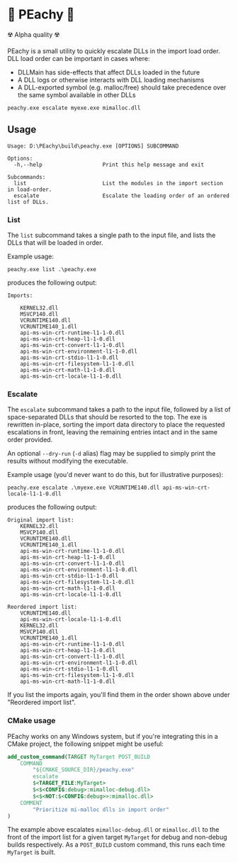 # 🍑 PEachy 🍑 

☢️ Alpha quality ☢️

PEachy is a small utility to quickly escalate DLLs in the import load order.
DLL load order can be important in cases where:

* DLLMain has side-effects that affect DLLs loaded in the future
* A DLL logs or otherwise interacts with DLL loading mechanisms
* A DLL-exported symbol (e.g. malloc/free) should take precedence over the same symbol available in other DLLs

```
peachy.exe escalate myexe.exe mimalloc.dll
```

## Usage

```
Usage: D:\PEachy\build\peachy.exe [OPTIONS] SUBCOMMAND

Options:
  -h,--help                   Print this help message and exit

Subcommands:
  list                        List the modules in the import section in load-order.
  escalate                    Escalate the loading order of an ordered list of DLLs.
```

### List

The `list` subcommand takes a single path to the input file, and lists the DLLs that will be loaded in order.

Example usage:

```
peachy.exe list .\peachy.exe
```

produces the following output:

```
Imports:

    KERNEL32.dll
    MSVCP140.dll
    VCRUNTIME140.dll
    VCRUNTIME140_1.dll
    api-ms-win-crt-runtime-l1-1-0.dll
    api-ms-win-crt-heap-l1-1-0.dll
    api-ms-win-crt-convert-l1-1-0.dll
    api-ms-win-crt-environment-l1-1-0.dll
    api-ms-win-crt-stdio-l1-1-0.dll
    api-ms-win-crt-filesystem-l1-1-0.dll
    api-ms-win-crt-math-l1-1-0.dll
    api-ms-win-crt-locale-l1-1-0.dll
```

### Escalate

The `escalate` subcommand takes a path to the input file, followed by a list of space-separated DLLs that should be resorted to the top.
The exe is rewritten in-place, sorting the import data directory to place the requested escalations in front, leaving
the remaining entries intact and in the same order provided.

An optional `--dry-run` (`-d` alias) flag may be supplied to simply print the results without modifying the executable.

Example usage (you'd never want to do this, but for illustrative purposes):

```
peachy.exe escalate .\myexe.exe VCRUNTIME140.dll api-ms-win-crt-locale-l1-1-0.dll
```

produces the following output:

```
Original import list:
    KERNEL32.dll
    MSVCP140.dll
    VCRUNTIME140.dll
    VCRUNTIME140_1.dll
    api-ms-win-crt-runtime-l1-1-0.dll
    api-ms-win-crt-heap-l1-1-0.dll
    api-ms-win-crt-convert-l1-1-0.dll
    api-ms-win-crt-environment-l1-1-0.dll
    api-ms-win-crt-stdio-l1-1-0.dll
    api-ms-win-crt-filesystem-l1-1-0.dll
    api-ms-win-crt-math-l1-1-0.dll
    api-ms-win-crt-locale-l1-1-0.dll

Reordered import list:
    VCRUNTIME140.dll
    api-ms-win-crt-locale-l1-1-0.dll
    KERNEL32.dll
    MSVCP140.dll
    VCRUNTIME140_1.dll
    api-ms-win-crt-runtime-l1-1-0.dll
    api-ms-win-crt-heap-l1-1-0.dll
    api-ms-win-crt-convert-l1-1-0.dll
    api-ms-win-crt-environment-l1-1-0.dll
    api-ms-win-crt-stdio-l1-1-0.dll
    api-ms-win-crt-filesystem-l1-1-0.dll
    api-ms-win-crt-math-l1-1-0.dll
```

If you list the imports again, you'll find them in the order shown above under "Reordered import list".

### CMake usage

PEachy works on any Windows system, but if you're integrating this in a CMake project, the following snippet might be useful:

```cmake
add_custom_command(TARGET MyTarget POST_BUILD
    COMMAND
        "${CMAKE_SOURCE_DIR}/peachy.exe"
        escalate
        $<TARGET_FILE:MyTarget>
        $<$<CONFIG:debug>:mimalloc-debug.dll>
        $<$<NOT:$<CONFIG:debug>>:mimalloc.dll>
    COMMENT
        "Prioritize mi-malloc dlls in import order"
)
```

The example above escalates `mimalloc-debug.dll` or `mimalloc.dll` to the front of the import list for a given target `MyTarget` for debug and non-debug builds respectively.
As a `POST_BUILD` custom command, this runs each time `MyTarget` is built.
